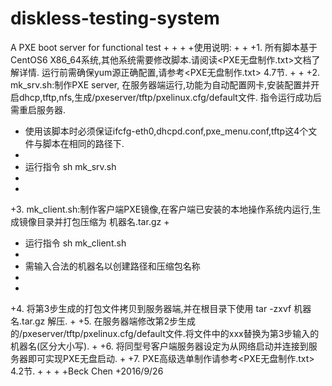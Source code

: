  # diskless-testing-system
  A PXE boot server for functional test 
 +
 +
 +
 +使用说明:
 +
 +
 +1. 所有脚本基于CentOS6 X86_64系统,其他系统需要修改脚本.请阅读<PXE无盘制作.txt>文档了解详情. 运行前需确保yum源正确配置,请参考<PXE无盘制作.txt> 4.7节.
 +
 +
 +2. mk_srv.sh:制作PXE server, 在服务器端运行,功能为自动配置网卡,安装配置并开启dhcp,tftp,nfs,生成/pxeserver/tftp/pxelinux.cfg/default文件. 指令运行成功后需重启服务器.
 +   使用该脚本时必须保证ifcfg-eth0,dhcpd.conf,pxe_menu.conf,tftp这4个文件与脚本在相同的路径下.
 +
 +    运行指令  sh mk_srv.sh
 + 
 +
 +3. mk_client.sh:制作客户端PXE镜像,在客户端已安装的本地操作系统内运行,生成镜像目录并打包压缩为 机器名.tar.gz
 +    
 +   运行指令  sh mk_client.sh
 +   
 +   需输入合法的机器名以创建路径和压缩包名称
 +
 +
 +4. 将第3步生成的打包文件拷贝到服务器端,并在根目录下使用 tar -zxvf 机器名.tar.gz 解压. 
 +
 +5. 在服务器端修改第2步生成的/pxeserver/tftp/pxelinux.cfg/default文件.将文件中的xxx替换为第3步输入的机器名(区分大小写).
 +
 +6. 将同型号客户端服务器设定为从网络启动并连接到服务器即可实现PXE无盘启动.
 +
 +7. PXE高级选单制作请参考<PXE无盘制作.txt> 4.2节.
 +
 +
 +
 +Beck Chen
 +2016/9/26
